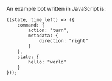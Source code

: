 An example bot written in JavaScript is:

```
((state, time_left) => ({
    command: {
        action: "turn",
        metadata: {
            direction: "right"
        }
    },
    state: {
        hello: "world"
    }
}));
```
